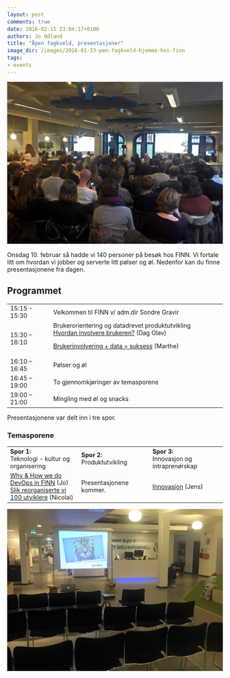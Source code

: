 ```yaml
---
layout: post
comments: true
date: 2016-02-15 23:04:17+0100
authors: Jo Odland
title: "Åpen fagkveld, presentasjoner"
image_dir: /images/2016-01-23-pen-fagkveld-hjemme-hos-finn
tags:
- events
---
```


![alt text](/images/2016-02-15-pen-fagkveld-presentasjoner/IMG_7613.jpg "Sondre Gravir åpner fagkvelden")

Onsdag 10. februar så hadde vi 140 personer på besøk hos FINN. Vi fortale litt om hvordan vi jobber og serverte litt pølser og øl. Nedenfor kan du finne presentasjonene fra dagen.

## Programmet

<table>
<tr>
<td>15:15 - 15:30</td>
<td>Velkommen til FINN v/ adm.dir Sondre Gravir</td>
</tr>
<tr>
<td>15:30 – 16:10</td>
<td>Brukerorientering og datadrevet produktutvikling<br/>
<a href="https://schibsted.box.com/s/cjunftgwwl7u7gohfp8uzegyim7jcrj0">Hvordan involvere brukeren?</a> (Dag Olav)<br/>

<a href="https://schibsted.box.com/s/7h2arlm72rss63z1ycji77u28op9zjb8">Brukerinvolvering + data = suksess</a> (Marthe)
</td>
</tr>
<tr>
<td width="20%">16:10 – 16:45</td>
<td>Pølser og øl</td>
</tr>
<tr>
<td width="20%">16:45 – 19:00</td>
<td>To gjennomkjøringer av temasporene</td>
</tr>
<tr>
<td width="20%">19:00 – 21:00</td>
<td>Mingling med øl og snacks</td>
</tr>
</table>

Presentasjonene var delt inn i tre spor.

### Temasporene
<table>
<tr>
<td width="33%"><strong>Spor 1:</strong><br/> Teknologi - kultur og organisering</td>
<td width="33%"><strong>Spor 2:</strong><br/> Produktutvikling</td>
<td><strong>Spor 3:</strong><br/> Innovasjon og intraprenørskap</td>
</tr>
<tr>
<td>
<a href="https://schibsted.box.com/s/y09k3aiye8ruma9ftmy6leoil0hhoww3">Why & How we do DevOps in FINN</a> (Jo)<br/>
<a href="https://schibsted.box.com/s/8tyutyfzdb2ib3loeh8vfg6litoj1cen">Slik reorganiserte vi 100 utviklere</a> (Nicolai)
</td>
<td>
Presentasjonene kommer.
</td>
<td>
<a href="https://schibsted.box.com/s/ge9623npgzy4496wpuykkb47wsnrijmg">Innovasjon</a> (Jens)
</td>
</tr>
</table>

![alt text](/images/2016-02-15-pen-fagkveld-presentasjoner/IMG_7612.jpg "Presentasjoner i resepsjonen.")
